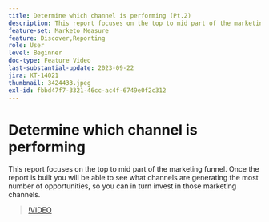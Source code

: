 ```yaml
---
title: Determine which channel is performing (Pt.2)
description: This report focuses on the top to mid part of the marketing funnel. Once the report is built you will be able to see what channels are generating the most number of opportunities, so you can in turn invest in those marketing channels.
feature-set: Marketo Measure
feature: Discover,Reporting
role: User
level: Beginner
doc-type: Feature Video
last-substantial-update: 2023-09-22
jira: KT-14021
thumbnail: 3424433.jpeg
exl-id: fbbd47f7-3321-46cc-ac4f-6749e0f2c312
---
```

# Determine which channel is performing

This report focuses on the top to mid part of the marketing funnel. Once the report is built you will be able to see what channels are generating the most number of opportunities, so you can in turn invest in those marketing channels.

>[!VIDEO](https://video.tv.adobe.com/v/3424433/?learn=on)
